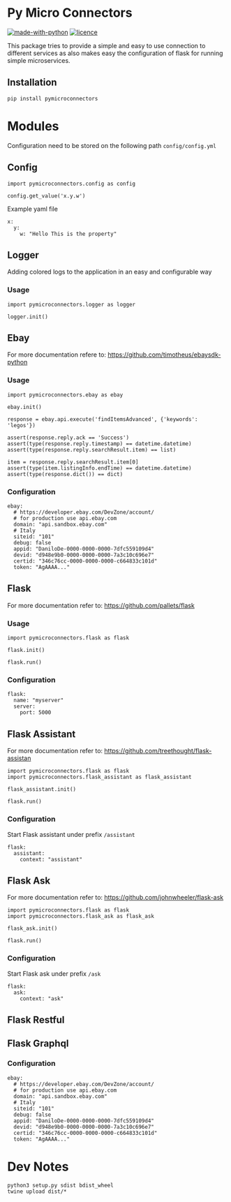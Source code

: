 # Py Micro Connectors

[![made-with-python](https://img.shields.io/badge/pypi-pymicroconnectors-green.svg?style=flat-square)](https://pypi.org/project/pymicroconnectors/)
[![licence](https://img.shields.io/badge/licence-MIT-green.svg?style=flat-square)](https://github.com/ddelizia/pymicroconnectors/LICENCE)


This package tries to provide a simple and easy to use connection to different services as also makes easy the configuration of flask for running simple microservices.

## Installation

```
pip install pymicroconnectors
```


# Modules

Configuration need to be stored on the following path `config/config.yml`

## Config

```
import pymicroconnectors.config as config

config.get_value('x.y.w')
```

Example yaml file

```
x:
  y:
    w: "Hello This is the property"
```



## Logger

Adding colored logs to the application in an easy and configurable way

### Usage

```
import pymicroconnectors.logger as logger

logger.init()
```

## Ebay

For more documentation refere to: https://github.com/timotheus/ebaysdk-python

### Usage
```
import pymicroconnectors.ebay as ebay

ebay.init()

response = ebay.api.execute('findItemsAdvanced', {'keywords': 'legos'})

assert(response.reply.ack == 'Success')
assert(type(response.reply.timestamp) == datetime.datetime)
assert(type(response.reply.searchResult.item) == list)

item = response.reply.searchResult.item[0]
assert(type(item.listingInfo.endTime) == datetime.datetime)
assert(type(response.dict()) == dict)

```

### Configuration

```
ebay:
  # https://developer.ebay.com/DevZone/account/
  # for production use api.ebay.com
  domain: "api.sandbox.ebay.com"
  # Italy
  siteid: "101"
  debug: false
  appid: "DaniloDe-0000-0000-0000-7dfc559109d4"
  devid: "d948e9b0-0000-0000-0000-7a3c10c696e7"
  certid: "346c76cc-0000-0000-0000-c664833c101d"
  token: "AgAAAA..."
```


## Flask

For more documentation refer to: https://github.com/pallets/flask

### Usage

```
import pymicroconnectors.flask as flask

flask.init()

flask.run()
```

### Configuration

```
flask:
  name: "myserver"
  server:
    port: 5000
```

## Flask Assistant

For more documentation refer to: https://github.com/treethought/flask-assistan

```
import pymicroconnectors.flask as flask
import pymicroconnectors.flask_assistant as flask_assistant

flask_assistant.init()

flask.run()
```

### Configuration

Start Flask assistant under prefix `/assistant`

```
flask:
  assistant:
    context: "assistant"
```

## Flask Ask

For more documentation refer to: https://github.com/johnwheeler/flask-ask

```
import pymicroconnectors.flask as flask
import pymicroconnectors.flask_ask as flask_ask

flask_ask.init()

flask.run()
```

### Configuration

Start Flask ask under prefix `/ask`

```
flask:
  ask:
    context: "ask"
```

## Flask Restful

## Flask Graphql

### Configuration

```
ebay:
  # https://developer.ebay.com/DevZone/account/
  # for production use api.ebay.com
  domain: "api.sandbox.ebay.com"
  # Italy
  siteid: "101"
  debug: false
  appid: "DaniloDe-0000-0000-0000-7dfc559109d4"
  devid: "d948e9b0-0000-0000-0000-7a3c10c696e7"
  certid: "346c76cc-0000-0000-0000-c664833c101d"
  token: "AgAAAA..."
```

# Dev Notes

```
python3 setup.py sdist bdist_wheel
twine upload dist/*
```
